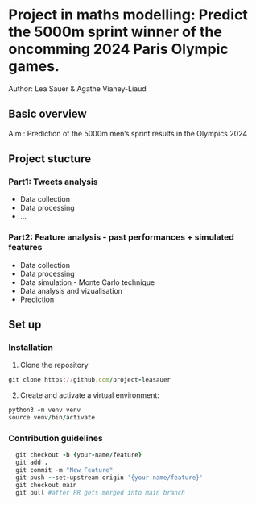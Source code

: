 # Project in maths modelling: Predict the 5000m sprint winner of the oncomming 2024 Paris Olympic games.
Author: Lea Sauer & Agathe Vianey-Liaud

## Basic overview
Aim : Prediction of the 5000m men’s sprint results in the Olympics 2024


## Project stucture
### Part1: Tweets analysis
* Data collection
* Data processing
* ...

### Part2: Feature analysis - past performances + simulated features
* Data collection
* Data processing
* Data simulation - Monte Carlo technique
* Data analysis and vizualisation
* Prediction

## Set up
### Installation
1. Clone the repository
```ruby
git clone https://github.com/project-leasauer
```

2. Create and activate a virtual environment:
```ruby
python3 -m venv venv
source venv/bin/activate
```


### Contribution guidelines
```ruby
  git checkout -b {your-name/feature}
  git add .
  git commit -m "New Feature"
  git push --set-upstream origin '{your-name/feature}'
  git checkout main
  git pull #after PR gets merged into main branch
```
